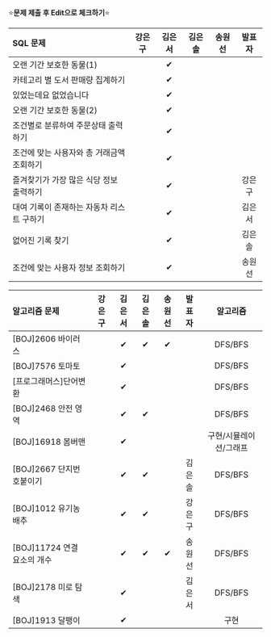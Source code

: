 ⭐**문제 제출 후 Edit으로 체크하기**⭐

|SQL 문제                              |강은구|김은서|김은솔|송원선|발표자|
|:-------------------------------------|:----:|:----:|:----:|:----:|:--:|
|오랜 기간 보호한 동물(1)                |      |  ✔  |      |      |    |
|카테고리 별 도서 판매량 집계하기         |      |  ✔  |      |      |    |
|있었는데요 없었습니다                   |      | ✔   |      |      |    |
|오랜 기간 보호한 동물(2)                |      |  ✔  |      |      |    |
|조건별로 분류하여 주문상태 출력하기      |      |  ✔  |      |      |    |
|조건에 맞는 사용자와 총 거래금액 조회하기|      |  ✔  |      |      |    |
|즐겨찾기가 가장 많은 식당 정보 출력하기  |      |  ✔  |      |      | 강은구 |
|대여 기록이 존재하는 자동차 리스트 구하기|      |  ✔  |      |      | 김은서 |
|	없어진 기록 찾기                      |      |  ✔  |      |      | 김은솔 |
|조건에 맞는 사용자 정보 조회하기        |      |  ✔  |      |      | 송원선 |

|알고리즘 문제             |강은구|김은서|김은솔|송원선|발표자  |알고리즘|
|:-------------------------|:----:|:----:|:----:|:----:|:----:|:------:|
|[BOJ]2606 바이러스         |      |  ✔  | ✔    |  ✔  |      |DFS/BFS |
|[BOJ]7576 토마토           |      |  ✔  |      |      |      |DFS/BFS|
|[프로그래머스]단어변환      |      |  ✔  |      |      |      |DFS/BFS|
|[BOJ]2468 안전 영역        |      |  ✔  |  ✔   |      |      |DFS/BFS |
|[BOJ]16918 봄버맨          |      |  ✔  |      |      |      |구현/시뮬레이션/그래프 |
|[BOJ]2667 단지번호붙이기    |      |  ✔  |  ✔   |      |김은솔|DFS/BFS |
|[BOJ]1012 유기농 배추       |      |  ✔  |  ✔   |      |강은구|DFS/BFS |
|[BOJ]11724 연결 요소의 개수 |      |  ✔  |   ✔  |  ✔  |송원선|DFS/BFS |
|[BOJ]2178 미로 탐색        |      |  ✔  |      |      |김은서|DFS/BFS|
|[BOJ]1913 달팽이           |      |  ✔  |      |      |    |구현|

